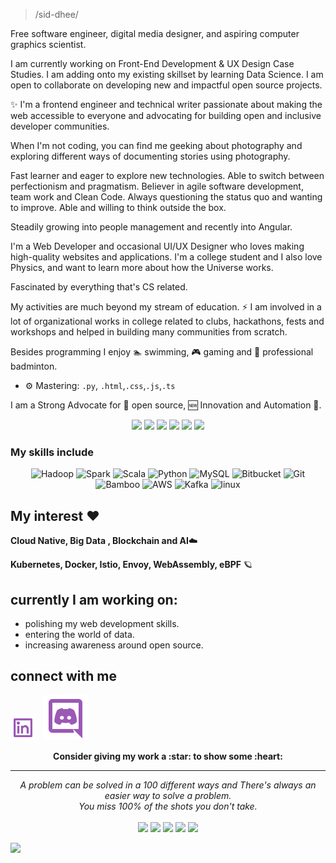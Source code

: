 > /sid-dhee/

Free software engineer, digital media designer, and aspiring computer graphics scientist.

I am currently working on Front-End Development & UX Design Case Studies. I am adding onto my existing skillset by learning Data Science. I am open to collaborate on developing new and impactful open source projects. 

✨ I'm a frontend engineer and technical writer passionate about making the web accessible to everyone and advocating for building open and inclusive developer communities.

When I'm not coding, you can find me geeking about photography and exploring different ways of documenting stories using photography.

Fast learner and eager to explore new technologies. Able to switch between perfectionism and pragmatism. Believer in agile software development, team work and Clean Code. Always questioning the status quo and wanting to improve. Able and willing to think outside the box.

Steadily growing into people management and recently into  Angular.

I'm a Web Developer and occasional UI/UX Designer who loves making high-quality websites and applications. I'm a college student and I also love Physics, and want to learn more about how the Universe works.

Fascinated by everything that's CS related. 

My activities are much beyond my stream of education. ⚡ I am involved in a lot of organizational works in college related to clubs, hackathons, fests and workshops and helped in building many communities from scratch.

Besides programming I enjoy 🏊 swimming, 🎮 gaming and 🏸 professional badminton.

- ⚙️ Mastering: `.py`, `.html`,`.css`,`.js`,`.ts`

I am a Strong Advocate for 📜 open source, 🆕 Innovation and Automation 🤖.

<p align="center">
<img src="https://img.shields.io/badge/Robotics-brown"> <img src="https://img.shields.io/badge/Machine Learning-green"> <img src="https://img.shields.io/badge/Deep Learning-red"> <img src="https://img.shields.io/badge/Computer Vision-magenta"> <img src="https://img.shields.io/badge/Natural Language Processing-yellow"> <img src="https://img.shields.io/badge/Reinforcement Learning-blue"> 
</p>

### My skills include

<p align="center">
	<img title="Hadoop" alt="Hadoop" src="https://raw.githubusercontent.com/Thomas-George-T/Thomas-George-T/master/assets/hadoop.svg" width="70" height="40" />
	<img title="Spark" alt="Spark" src="https://raw.githubusercontent.com/Thomas-George-T/Thomas-George-T/master/assets/apache_spark.svg" width="80" height="40" />
	<img title="Scala" alt="Scala" src="https://raw.githubusercontent.com/Thomas-George-T/Thomas-George-T/master/assets/scala.svg" width="40" height="40" />
	<img title="Python" alt="Python" src="https://raw.githubusercontent.com/Thomas-George-T/Thomas-George-T/master/assets/python.svg" width="40" height="40" />
	<img title="MySQL" alt="MySQL" src="https://raw.githubusercontent.com/Thomas-George-T/Thomas-George-T/master/assets/mysql.svg" width="40" height="40" />
	<img title="Bitbucket" alt="Bitbucket" src="https://raw.githubusercontent.com/Thomas-George-T/Thomas-George-T/master/assets/bitbucket.svg" height="40" />
	<img title="Git" alt="Git" src="https://raw.githubusercontent.com/Thomas-George-T/Thomas-George-T/master/assets/git.svg" width="70" height="40" />
	<img title="Bamboo" alt="Bamboo" src="https://raw.githubusercontent.com/Thomas-George-T/Thomas-George-T/master/assets/bamboo.svg" width="40" height="40" />	
	<img title="AWS" alt="AWS" src="https://raw.githubusercontent.com/Thomas-George-T/Thomas-George-T/master/assets/aws.svg" width="60" height="40" />
	<img title="Kafka" alt="Kafka" src="https://raw.githubusercontent.com/Thomas-George-T/Thomas-George-T/master/assets/kafka.svg" width="105" height="40" />
	<img title="linux" alt="linux" src="https://raw.githubusercontent.com/Thomas-George-T/Thomas-George-T/master/assets/linux-tux.svg" width="40" />
	
## My interest ❤️ 

**Cloud Native, Big Data , Blockchain and AI**☁️

**Kubernetes, Docker, Istio, Envoy, WebAssembly, eBPF** 🪐
 
## currently I am working on: 
 * polishing my web development skills. 
 * entering the world of data. 
 * increasing awareness around open source. 

## connect with me 
<a href="https://linkedin.com/in/siddhigupta" target="_blank" rel="noopener noreferrer"><img src="https://github.com/siddhiguptaa/siddhiguptaa/blob/main/linkedin-box-line.svg" width=40px height=40px title="source: imgur.com" /></a> &nbsp;  <a href="https://discord.gg/M3xJSwSUNp
" target="_blank" rel="noopener noreferrer"><img src="https://github.com/siddhiguptaa/siddhiguptaa/blob/main/discord-line.svg" /></a> &nbsp;  
 
 
<p align="center">
	<strong>Consider giving my work a :star: to show some :heart:</strong>
</p>

<hr>
<p align="center">
   <i>A problem can be solved in a 100 different ways and There's always an easier way to solve a problem.</i>
   <br>
   <i>You miss 100% of the shots you don't take.</i>
   <br>
<br>
<a target="_blank" href="https://thomasgeorgethomas.ml/"><img src="https://img.shields.io/badge/-WEB-FF4088?style=for-the-badge&logo=Hugo&logoColor=white"></img></a>	
<a target="_blank" href="https://www.linkedin.com/in/thomasgeorgethomas"><img src="https://img.shields.io/badge/-LinkedIn-0077B5?style=for-the-badge&logo=Linkedin&logoColor=white"></img></a>
<a target="_blank" href="mailto:thomasgeorgethomas@gmail.com"><img src="https://img.shields.io/badge/-Gmail-D14836?style=for-the-badge&logo=Gmail&logoColor=white"></img></a>
<a target="_blank" href="https://medium.com/@thomas-george-thomas"><img src="https://img.shields.io/badge/-Medium-12100E?style=for-the-badge&logo=Medium&logoColor=white"></img></a>
<a target="_blank" href="https://twitter.com/Thomas_George_T"><img src="https://img.shields.io/badge/-Twitter-1DA1F2?style=for-the-badge&logo=Twitter&logoColor=white"></img></a>
<br>
</p>      

![](https://komarev.com/ghpvc/?username=siddhiiguptaa&style=plastic&label=Stalker+Alert) <br>

